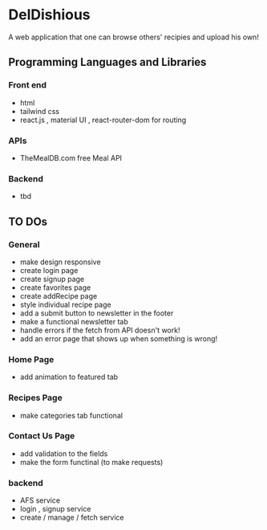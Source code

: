 # DelDishious

A web application that one can browse others' recipies and upload his own!

## Programming Languages and Libraries

### Front end

- html
- tailwind css
- react.js , material UI , react-router-dom for routing

### APIs

- TheMealDB.com free Meal API

### Backend

- tbd

## TO DOs

### General

- make design responsive
- create login page
- create signup page
- create favorites page
- create addRecipe page
- style individual recipe page
- add a submit button to newsletter in the footer
- make a functional newsletter tab
- handle errors if the fetch from API doesn't work!
- add an error page that shows up when something is wrong!

### Home Page

- add animation to featured tab

### Recipes Page

- make categories tab functional

### Contact Us Page

- add validation to the fields
- make the form functinal (to make requests)

### backend

- AFS service
- login , signup service
- create / manage / fetch service
